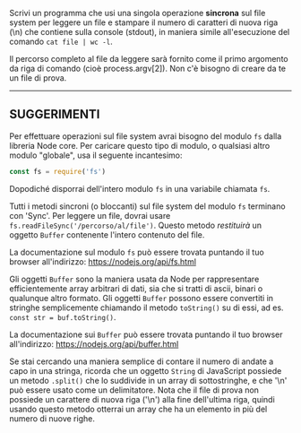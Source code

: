 Scrivi un programma che usi una singola operazione **sincrona** sul file system per leggere un file e stampare il numero di caratteri di nuova riga (\n) che contiene sulla console (stdout), in maniera simile all'esecuzione del comando `cat file | wc -l`.

Il percorso completo al file da leggere sarà fornito come il primo argomento da riga di comando (cioè process.argv[2]). Non c'è bisogno di creare da te un file di prova.

----------------------------------------------------------------------
## SUGGERIMENTI

Per effettuare operazioni sul file system avrai bisogno del modulo `fs` dalla libreria Node core. Per caricare questo tipo di modulo, o qualsiasi altro modulo "globale", usa il seguente incantesimo:

```js
const fs = require('fs')
```

Dopodiché disporrai dell'intero modulo `fs` in una variabile chiamata `fs`.

Tutti i metodi sincroni (o bloccanti) sul file system del modulo `fs` terminano con 'Sync'. Per leggere un file, dovrai usare `fs.readFileSync('/percorso/al/file')`. Questo metodo *restituirà* un oggetto `Buffer` contenente l'intero contenuto del file.

La documentazione sul modulo `fs` può essere trovata puntando il tuo browser all'indirizzo:
  https://nodejs.org/api/fs.html

Gli oggetti `Buffer` sono la maniera usata da Node per rappresentare efficientemente array arbitrari di dati, sia che si tratti di ascii, binari o qualunque altro formato. Gli oggetti `Buffer` possono essere convertiti in stringhe semplicemente chiamando il metodo `toString()` su di essi, ad es. `const str = buf.toString()`.

La documentazione sui `Buffer` può essere trovata puntando il tuo browser all'indirizzo:
  https://nodejs.org/api/buffer.html

Se stai cercando una maniera semplice di contare il numero di andate a capo in una stringa, ricorda che un oggetto `String` di JavaScript possiede un metodo `.split()` che lo suddivide in un array di sottostringhe, e che '\n' può essere usato come un delimitatore. Nota che il file di prova non possiede un carattere di nuova riga ('\n') alla fine dell'ultima riga, quindi usando questo metodo otterrai un array che ha un elemento in più del numero di nuove righe.
